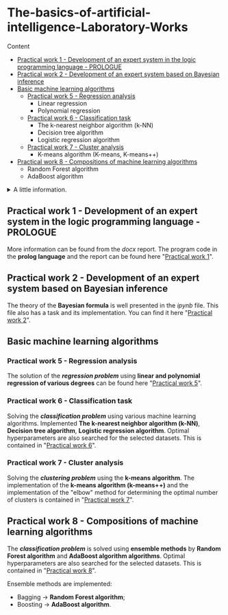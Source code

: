 # The-basics-of-artificial-intelligence-Laboratory-Works
 
Content
+ [Practical work 1 - Development of an expert system in the logic programming language - PROLOGUE](#Practical_work_1)
+ [Practical work 2 - Development of an expert system based on Bayesian inference](#Practical_work_2)
+ [Basic machine learning algorithms](#Basic_machine_learning_algorithms)
    + [Practical work 5 - Regression analysis](#Practical_work_5)
        + Linear regression
        + Polynomial regression
    + [Practical work 6 - Classification task](#Practical_work_6)
        + The k-nearest neighbor algorithm (k-NN)
        + Decision tree algorithm
        + Logistic regression algorithm
    + [Practical work 7 - Cluster analysis](#Practical_work_7)
        + K-means algorithm (K-means, K-means++)
+ [Practical work 8 - Compositions of machine learning algorithms](#Practical_work_8)
    + Random Forest algorithm
    + AdaBoost algorithm

<details>
    <summary>A little information.</summary>
    Practical work 3 and Practical work 4 do not exist.
</details>

## <a name="Practical_work_1"> Practical work 1 - Development of an expert system in the logic programming language - PROLOGUE </a>

More information can be found from the *docx* report. The program code in the **prolog language** and the report can be found here "[Practical work 1](./Practical%20work%201/)".

## <a name="Practical_work_2"> Practical work 2 - Development of an expert system based on Bayesian inference</a>

The theory of the **Bayesian formula** is well presented in the *ipynb* file. This file also has a task and its implementation. You can find it here "[Practical work 2](./Practical%20work%202/)".

## <a name="Basic_machine_learning_algorithms"> Basic machine learning algorithms</a>

### <a name="Practical_work_5"> Practical work 5 - Regression analysis</a>

The solution of the ***regression problem*** using **linear and polynomial regression of various degrees** can be found here "[Practical work 5](./Practical%20work%205/)".

### <a name="Practical_work_6"> Practical work 6 - Classification task</a>

Solving the ***classification problem*** using various machine learning algorithms. Implemented **The k-nearest neighbor algorithm (k-NN)**, **Decision tree algorithm**, **Logistic regression algorithm**. Optimal hyperparameters are also searched for the selected datasets. This is contained in "[Practical work 6](./Practical%20work%206/)".

### <a name="Practical_work_7"> Practical work 7 - Cluster analysis </a>

Solving the ***clustering problem*** using the **k-means algorithm**. The implementation of the **k-means algorithm (k-means++)** and the implementation of the "elbow" method for determining the optimal number of clusters is contained in "[Practical work 7](./Practical%20work%207/)".

## <a name="Practical_work_8"> Practical work 8 - Compositions of machine learning algorithms</a>

The ***classification problem*** is solved using **ensemble methods** by **Random Forest algorithm** and **AdaBoost algorithm algorithms**. Optimal hyperparameters are also searched for the selected datasets. This is contained in "[Practical work 8](./Practical%20work%208/)".

Ensemble methods are implemented:
- Bagging -> **Random Forest algorithm**;
- Boosting -> **AdaBoost algorithm**.